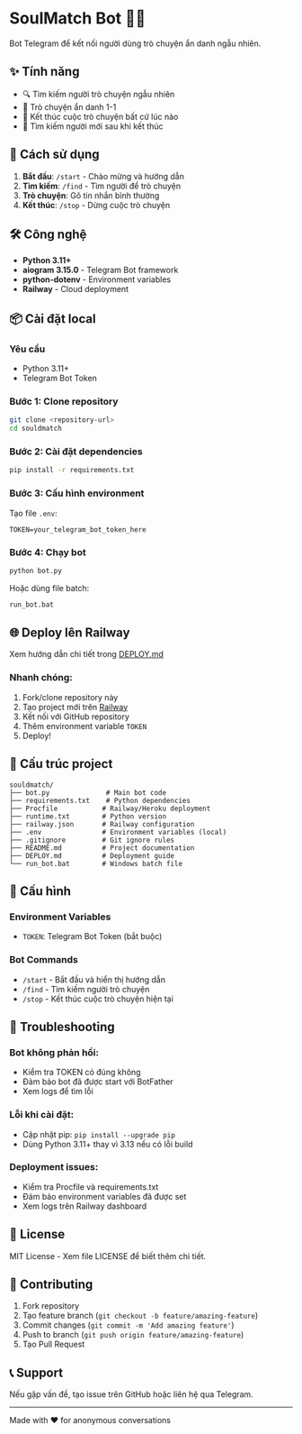 # SoulMatch Bot 🤖💬

Bot Telegram để kết nối người dùng trò chuyện ẩn danh ngẫu nhiên.

## ✨ Tính năng

- 🔍 Tìm kiếm người trò chuyện ngẫu nhiên
- 💬 Trò chuyện ẩn danh 1-1
- 🚫 Kết thúc cuộc trò chuyện bất cứ lúc nào
- 🔄 Tìm kiếm người mới sau khi kết thúc

## 🚀 Cách sử dụng

1. **Bắt đầu**: `/start` - Chào mừng và hướng dẫn
2. **Tìm kiếm**: `/find` - Tìm người để trò chuyện
3. **Trò chuyện**: Gõ tin nhắn bình thường
4. **Kết thúc**: `/stop` - Dừng cuộc trò chuyện

## 🛠️ Công nghệ

- **Python 3.11+**
- **aiogram 3.15.0** - Telegram Bot framework
- **python-dotenv** - Environment variables
- **Railway** - Cloud deployment

## 📦 Cài đặt local

### Yêu cầu

- Python 3.11+
- Telegram Bot Token

### Bước 1: Clone repository

```bash
git clone <repository-url>
cd souldmatch
```

### Bước 2: Cài đặt dependencies

```bash
pip install -r requirements.txt
```

### Bước 3: Cấu hình environment

Tạo file `.env`:

```
TOKEN=your_telegram_bot_token_here
```

### Bước 4: Chạy bot

```bash
python bot.py
```

Hoặc dùng file batch:

```bash
run_bot.bat
```

## 🌐 Deploy lên Railway

Xem hướng dẫn chi tiết trong [DEPLOY.md](DEPLOY.md)

### Nhanh chóng:

1. Fork/clone repository này
2. Tạo project mới trên [Railway](https://railway.app)
3. Kết nối với GitHub repository
4. Thêm environment variable `TOKEN`
5. Deploy!

## 📁 Cấu trúc project

```
souldmatch/
├── bot.py              # Main bot code
├── requirements.txt    # Python dependencies
├── Procfile           # Railway/Heroku deployment
├── runtime.txt        # Python version
├── railway.json       # Railway configuration
├── .env               # Environment variables (local)
├── .gitignore         # Git ignore rules
├── README.md          # Project documentation
├── DEPLOY.md          # Deployment guide
└── run_bot.bat        # Windows batch file
```

## 🔧 Cấu hình

### Environment Variables

- `TOKEN`: Telegram Bot Token (bắt buộc)

### Bot Commands

- `/start` - Bắt đầu và hiển thị hướng dẫn
- `/find` - Tìm kiếm người trò chuyện
- `/stop` - Kết thúc cuộc trò chuyện hiện tại

## 🐛 Troubleshooting

### Bot không phản hồi:

- Kiểm tra TOKEN có đúng không
- Đảm bảo bot đã được start với BotFather
- Xem logs để tìm lỗi

### Lỗi khi cài đặt:

- Cập nhật pip: `pip install --upgrade pip`
- Dùng Python 3.11+ thay vì 3.13 nếu có lỗi build

### Deployment issues:

- Kiểm tra Procfile và requirements.txt
- Đảm bảo environment variables đã được set
- Xem logs trên Railway dashboard

## 📝 License

MIT License - Xem file LICENSE để biết thêm chi tiết.

## 🤝 Contributing

1. Fork repository
2. Tạo feature branch (`git checkout -b feature/amazing-feature`)
3. Commit changes (`git commit -m 'Add amazing feature'`)
4. Push to branch (`git push origin feature/amazing-feature`)
5. Tạo Pull Request

## 📞 Support

Nếu gặp vấn đề, tạo issue trên GitHub hoặc liên hệ qua Telegram.

---

Made with ❤️ for anonymous conversations
